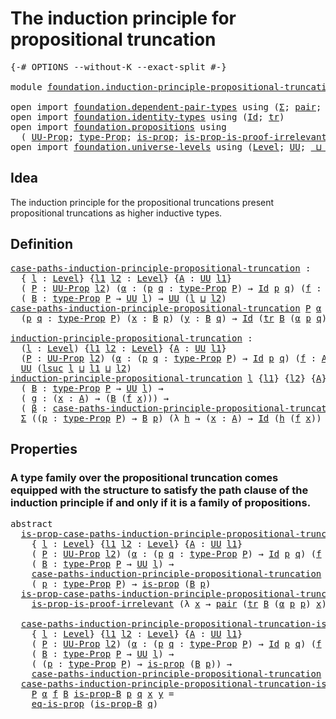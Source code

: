 # The induction principle for propositional truncation

<pre class="Agda"><a id="65" class="Symbol">{-#</a> <a id="69" class="Keyword">OPTIONS</a> <a id="77" class="Pragma">--without-K</a> <a id="89" class="Pragma">--exact-split</a> <a id="103" class="Symbol">#-}</a>

<a id="108" class="Keyword">module</a> <a id="115" href="foundation.induction-principle-propositional-truncation.html" class="Module">foundation.induction-principle-propositional-truncation</a> <a id="171" class="Keyword">where</a>

<a id="178" class="Keyword">open</a> <a id="183" class="Keyword">import</a> <a id="190" href="foundation.dependent-pair-types.html" class="Module">foundation.dependent-pair-types</a> <a id="222" class="Keyword">using</a> <a id="228" class="Symbol">(</a><a id="229" href="foundation-core.dependent-pair-types.html#502" class="Record">Σ</a><a id="230" class="Symbol">;</a> <a id="232" href="foundation-core.dependent-pair-types.html#575" class="InductiveConstructor">pair</a><a id="236" class="Symbol">;</a> <a id="238" href="foundation-core.dependent-pair-types.html#592" class="Field">pr1</a><a id="241" class="Symbol">;</a> <a id="243" href="foundation-core.dependent-pair-types.html#604" class="Field">pr2</a><a id="246" class="Symbol">)</a>
<a id="248" class="Keyword">open</a> <a id="253" class="Keyword">import</a> <a id="260" href="foundation.identity-types.html" class="Module">foundation.identity-types</a> <a id="286" class="Keyword">using</a> <a id="292" class="Symbol">(</a><a id="293" href="foundation-core.identity-types.html#1754" class="Datatype">Id</a><a id="295" class="Symbol">;</a> <a id="297" href="foundation-core.identity-types.html#5689" class="Function">tr</a><a id="299" class="Symbol">)</a>
<a id="301" class="Keyword">open</a> <a id="306" class="Keyword">import</a> <a id="313" href="foundation.propositions.html" class="Module">foundation.propositions</a> <a id="337" class="Keyword">using</a>
  <a id="345" class="Symbol">(</a> <a id="347" href="foundation-core.propositions.html#1380" class="Function">UU-Prop</a><a id="354" class="Symbol">;</a> <a id="356" href="foundation-core.propositions.html#1482" class="Function">type-Prop</a><a id="365" class="Symbol">;</a> <a id="367" href="foundation-core.propositions.html#1296" class="Function">is-prop</a><a id="374" class="Symbol">;</a> <a id="376" href="foundation-core.propositions.html#3207" class="Function">is-prop-is-proof-irrelevant</a><a id="403" class="Symbol">;</a> <a id="405" href="foundation-core.propositions.html#2706" class="Function">eq-is-prop</a><a id="415" class="Symbol">)</a>
<a id="417" class="Keyword">open</a> <a id="422" class="Keyword">import</a> <a id="429" href="foundation.universe-levels.html" class="Module">foundation.universe-levels</a> <a id="456" class="Keyword">using</a> <a id="462" class="Symbol">(</a><a id="463" href="Agda.Primitive.html#597" class="Postulate">Level</a><a id="468" class="Symbol">;</a> <a id="470" href="foundation-core.universe-levels.html#222" class="Primitive">UU</a><a id="472" class="Symbol">;</a> <a id="474" href="Agda.Primitive.html#810" class="Primitive Operator">_⊔_</a><a id="477" class="Symbol">;</a> <a id="479" href="Agda.Primitive.html#780" class="Primitive">lsuc</a><a id="483" class="Symbol">)</a>
</pre>
## Idea

The induction principle for the propositional truncations present propositional truncations as higher inductive types.

## Definition

<pre class="Agda"><a id="case-paths-induction-principle-propositional-truncation"></a><a id="642" href="foundation.induction-principle-propositional-truncation.html#642" class="Function">case-paths-induction-principle-propositional-truncation</a> <a id="698" class="Symbol">:</a>
  <a id="702" class="Symbol">{</a> <a id="704" href="foundation.induction-principle-propositional-truncation.html#704" class="Bound">l</a> <a id="706" class="Symbol">:</a> <a id="708" href="Agda.Primitive.html#597" class="Postulate">Level</a><a id="713" class="Symbol">}</a> <a id="715" class="Symbol">{</a><a id="716" href="foundation.induction-principle-propositional-truncation.html#716" class="Bound">l1</a> <a id="719" href="foundation.induction-principle-propositional-truncation.html#719" class="Bound">l2</a> <a id="722" class="Symbol">:</a> <a id="724" href="Agda.Primitive.html#597" class="Postulate">Level</a><a id="729" class="Symbol">}</a> <a id="731" class="Symbol">{</a><a id="732" href="foundation.induction-principle-propositional-truncation.html#732" class="Bound">A</a> <a id="734" class="Symbol">:</a> <a id="736" href="foundation-core.universe-levels.html#222" class="Primitive">UU</a> <a id="739" href="foundation.induction-principle-propositional-truncation.html#716" class="Bound">l1</a><a id="741" class="Symbol">}</a>
  <a id="745" class="Symbol">(</a> <a id="747" href="foundation.induction-principle-propositional-truncation.html#747" class="Bound">P</a> <a id="749" class="Symbol">:</a> <a id="751" href="foundation-core.propositions.html#1380" class="Function">UU-Prop</a> <a id="759" href="foundation.induction-principle-propositional-truncation.html#719" class="Bound">l2</a><a id="761" class="Symbol">)</a> <a id="763" class="Symbol">(</a><a id="764" href="foundation.induction-principle-propositional-truncation.html#764" class="Bound">α</a> <a id="766" class="Symbol">:</a> <a id="768" class="Symbol">(</a><a id="769" href="foundation.induction-principle-propositional-truncation.html#769" class="Bound">p</a> <a id="771" href="foundation.induction-principle-propositional-truncation.html#771" class="Bound">q</a> <a id="773" class="Symbol">:</a> <a id="775" href="foundation-core.propositions.html#1482" class="Function">type-Prop</a> <a id="785" href="foundation.induction-principle-propositional-truncation.html#747" class="Bound">P</a><a id="786" class="Symbol">)</a> <a id="788" class="Symbol">→</a> <a id="790" href="foundation-core.identity-types.html#1754" class="Datatype">Id</a> <a id="793" href="foundation.induction-principle-propositional-truncation.html#769" class="Bound">p</a> <a id="795" href="foundation.induction-principle-propositional-truncation.html#771" class="Bound">q</a><a id="796" class="Symbol">)</a> <a id="798" class="Symbol">(</a><a id="799" href="foundation.induction-principle-propositional-truncation.html#799" class="Bound">f</a> <a id="801" class="Symbol">:</a> <a id="803" href="foundation.induction-principle-propositional-truncation.html#732" class="Bound">A</a> <a id="805" class="Symbol">→</a> <a id="807" href="foundation-core.propositions.html#1482" class="Function">type-Prop</a> <a id="817" href="foundation.induction-principle-propositional-truncation.html#747" class="Bound">P</a><a id="818" class="Symbol">)</a> <a id="820" class="Symbol">→</a>
  <a id="824" class="Symbol">(</a> <a id="826" href="foundation.induction-principle-propositional-truncation.html#826" class="Bound">B</a> <a id="828" class="Symbol">:</a> <a id="830" href="foundation-core.propositions.html#1482" class="Function">type-Prop</a> <a id="840" href="foundation.induction-principle-propositional-truncation.html#747" class="Bound">P</a> <a id="842" class="Symbol">→</a> <a id="844" href="foundation-core.universe-levels.html#222" class="Primitive">UU</a> <a id="847" href="foundation.induction-principle-propositional-truncation.html#704" class="Bound">l</a><a id="848" class="Symbol">)</a> <a id="850" class="Symbol">→</a> <a id="852" href="foundation-core.universe-levels.html#222" class="Primitive">UU</a> <a id="855" class="Symbol">(</a><a id="856" href="foundation.induction-principle-propositional-truncation.html#704" class="Bound">l</a> <a id="858" href="Agda.Primitive.html#810" class="Primitive Operator">⊔</a> <a id="860" href="foundation.induction-principle-propositional-truncation.html#719" class="Bound">l2</a><a id="862" class="Symbol">)</a>
<a id="864" href="foundation.induction-principle-propositional-truncation.html#642" class="Function">case-paths-induction-principle-propositional-truncation</a> <a id="920" href="foundation.induction-principle-propositional-truncation.html#920" class="Bound">P</a> <a id="922" href="foundation.induction-principle-propositional-truncation.html#922" class="Bound">α</a> <a id="924" href="foundation.induction-principle-propositional-truncation.html#924" class="Bound">f</a> <a id="926" href="foundation.induction-principle-propositional-truncation.html#926" class="Bound">B</a> <a id="928" class="Symbol">=</a>
  <a id="932" class="Symbol">(</a><a id="933" href="foundation.induction-principle-propositional-truncation.html#933" class="Bound">p</a> <a id="935" href="foundation.induction-principle-propositional-truncation.html#935" class="Bound">q</a> <a id="937" class="Symbol">:</a> <a id="939" href="foundation-core.propositions.html#1482" class="Function">type-Prop</a> <a id="949" href="foundation.induction-principle-propositional-truncation.html#920" class="Bound">P</a><a id="950" class="Symbol">)</a> <a id="952" class="Symbol">(</a><a id="953" href="foundation.induction-principle-propositional-truncation.html#953" class="Bound">x</a> <a id="955" class="Symbol">:</a> <a id="957" href="foundation.induction-principle-propositional-truncation.html#926" class="Bound">B</a> <a id="959" href="foundation.induction-principle-propositional-truncation.html#933" class="Bound">p</a><a id="960" class="Symbol">)</a> <a id="962" class="Symbol">(</a><a id="963" href="foundation.induction-principle-propositional-truncation.html#963" class="Bound">y</a> <a id="965" class="Symbol">:</a> <a id="967" href="foundation.induction-principle-propositional-truncation.html#926" class="Bound">B</a> <a id="969" href="foundation.induction-principle-propositional-truncation.html#935" class="Bound">q</a><a id="970" class="Symbol">)</a> <a id="972" class="Symbol">→</a> <a id="974" href="foundation-core.identity-types.html#1754" class="Datatype">Id</a> <a id="977" class="Symbol">(</a><a id="978" href="foundation-core.identity-types.html#5689" class="Function">tr</a> <a id="981" href="foundation.induction-principle-propositional-truncation.html#926" class="Bound">B</a> <a id="983" class="Symbol">(</a><a id="984" href="foundation.induction-principle-propositional-truncation.html#922" class="Bound">α</a> <a id="986" href="foundation.induction-principle-propositional-truncation.html#933" class="Bound">p</a> <a id="988" href="foundation.induction-principle-propositional-truncation.html#935" class="Bound">q</a><a id="989" class="Symbol">)</a> <a id="991" href="foundation.induction-principle-propositional-truncation.html#953" class="Bound">x</a><a id="992" class="Symbol">)</a> <a id="994" href="foundation.induction-principle-propositional-truncation.html#963" class="Bound">y</a>
  
<a id="induction-principle-propositional-truncation"></a><a id="999" href="foundation.induction-principle-propositional-truncation.html#999" class="Function">induction-principle-propositional-truncation</a> <a id="1044" class="Symbol">:</a>
  <a id="1048" class="Symbol">(</a><a id="1049" href="foundation.induction-principle-propositional-truncation.html#1049" class="Bound">l</a> <a id="1051" class="Symbol">:</a> <a id="1053" href="Agda.Primitive.html#597" class="Postulate">Level</a><a id="1058" class="Symbol">)</a> <a id="1060" class="Symbol">{</a><a id="1061" href="foundation.induction-principle-propositional-truncation.html#1061" class="Bound">l1</a> <a id="1064" href="foundation.induction-principle-propositional-truncation.html#1064" class="Bound">l2</a> <a id="1067" class="Symbol">:</a> <a id="1069" href="Agda.Primitive.html#597" class="Postulate">Level</a><a id="1074" class="Symbol">}</a> <a id="1076" class="Symbol">{</a><a id="1077" href="foundation.induction-principle-propositional-truncation.html#1077" class="Bound">A</a> <a id="1079" class="Symbol">:</a> <a id="1081" href="foundation-core.universe-levels.html#222" class="Primitive">UU</a> <a id="1084" href="foundation.induction-principle-propositional-truncation.html#1061" class="Bound">l1</a><a id="1086" class="Symbol">}</a>
  <a id="1090" class="Symbol">(</a><a id="1091" href="foundation.induction-principle-propositional-truncation.html#1091" class="Bound">P</a> <a id="1093" class="Symbol">:</a> <a id="1095" href="foundation-core.propositions.html#1380" class="Function">UU-Prop</a> <a id="1103" href="foundation.induction-principle-propositional-truncation.html#1064" class="Bound">l2</a><a id="1105" class="Symbol">)</a> <a id="1107" class="Symbol">(</a><a id="1108" href="foundation.induction-principle-propositional-truncation.html#1108" class="Bound">α</a> <a id="1110" class="Symbol">:</a> <a id="1112" class="Symbol">(</a><a id="1113" href="foundation.induction-principle-propositional-truncation.html#1113" class="Bound">p</a> <a id="1115" href="foundation.induction-principle-propositional-truncation.html#1115" class="Bound">q</a> <a id="1117" class="Symbol">:</a> <a id="1119" href="foundation-core.propositions.html#1482" class="Function">type-Prop</a> <a id="1129" href="foundation.induction-principle-propositional-truncation.html#1091" class="Bound">P</a><a id="1130" class="Symbol">)</a> <a id="1132" class="Symbol">→</a> <a id="1134" href="foundation-core.identity-types.html#1754" class="Datatype">Id</a> <a id="1137" href="foundation.induction-principle-propositional-truncation.html#1113" class="Bound">p</a> <a id="1139" href="foundation.induction-principle-propositional-truncation.html#1115" class="Bound">q</a><a id="1140" class="Symbol">)</a> <a id="1142" class="Symbol">(</a><a id="1143" href="foundation.induction-principle-propositional-truncation.html#1143" class="Bound">f</a> <a id="1145" class="Symbol">:</a> <a id="1147" href="foundation.induction-principle-propositional-truncation.html#1077" class="Bound">A</a> <a id="1149" class="Symbol">→</a> <a id="1151" href="foundation-core.propositions.html#1482" class="Function">type-Prop</a> <a id="1161" href="foundation.induction-principle-propositional-truncation.html#1091" class="Bound">P</a><a id="1162" class="Symbol">)</a> <a id="1164" class="Symbol">→</a>
  <a id="1168" href="foundation-core.universe-levels.html#222" class="Primitive">UU</a> <a id="1171" class="Symbol">(</a><a id="1172" href="Agda.Primitive.html#780" class="Primitive">lsuc</a> <a id="1177" href="foundation.induction-principle-propositional-truncation.html#1049" class="Bound">l</a> <a id="1179" href="Agda.Primitive.html#810" class="Primitive Operator">⊔</a> <a id="1181" href="foundation.induction-principle-propositional-truncation.html#1061" class="Bound">l1</a> <a id="1184" href="Agda.Primitive.html#810" class="Primitive Operator">⊔</a> <a id="1186" href="foundation.induction-principle-propositional-truncation.html#1064" class="Bound">l2</a><a id="1188" class="Symbol">)</a>
<a id="1190" href="foundation.induction-principle-propositional-truncation.html#999" class="Function">induction-principle-propositional-truncation</a> <a id="1235" href="foundation.induction-principle-propositional-truncation.html#1235" class="Bound">l</a> <a id="1237" class="Symbol">{</a><a id="1238" href="foundation.induction-principle-propositional-truncation.html#1238" class="Bound">l1</a><a id="1240" class="Symbol">}</a> <a id="1242" class="Symbol">{</a><a id="1243" href="foundation.induction-principle-propositional-truncation.html#1243" class="Bound">l2</a><a id="1245" class="Symbol">}</a> <a id="1247" class="Symbol">{</a><a id="1248" href="foundation.induction-principle-propositional-truncation.html#1248" class="Bound">A</a><a id="1249" class="Symbol">}</a> <a id="1251" href="foundation.induction-principle-propositional-truncation.html#1251" class="Bound">P</a> <a id="1253" href="foundation.induction-principle-propositional-truncation.html#1253" class="Bound">α</a> <a id="1255" href="foundation.induction-principle-propositional-truncation.html#1255" class="Bound">f</a> <a id="1257" class="Symbol">=</a>
  <a id="1261" class="Symbol">(</a> <a id="1263" href="foundation.induction-principle-propositional-truncation.html#1263" class="Bound">B</a> <a id="1265" class="Symbol">:</a> <a id="1267" href="foundation-core.propositions.html#1482" class="Function">type-Prop</a> <a id="1277" href="foundation.induction-principle-propositional-truncation.html#1251" class="Bound">P</a> <a id="1279" class="Symbol">→</a> <a id="1281" href="foundation-core.universe-levels.html#222" class="Primitive">UU</a> <a id="1284" href="foundation.induction-principle-propositional-truncation.html#1235" class="Bound">l</a><a id="1285" class="Symbol">)</a> <a id="1287" class="Symbol">→</a>
  <a id="1291" class="Symbol">(</a> <a id="1293" href="foundation.induction-principle-propositional-truncation.html#1293" class="Bound">g</a> <a id="1295" class="Symbol">:</a> <a id="1297" class="Symbol">(</a><a id="1298" href="foundation.induction-principle-propositional-truncation.html#1298" class="Bound">x</a> <a id="1300" class="Symbol">:</a> <a id="1302" href="foundation.induction-principle-propositional-truncation.html#1248" class="Bound">A</a><a id="1303" class="Symbol">)</a> <a id="1305" class="Symbol">→</a> <a id="1307" class="Symbol">(</a><a id="1308" href="foundation.induction-principle-propositional-truncation.html#1263" class="Bound">B</a> <a id="1310" class="Symbol">(</a><a id="1311" href="foundation.induction-principle-propositional-truncation.html#1255" class="Bound">f</a> <a id="1313" href="foundation.induction-principle-propositional-truncation.html#1298" class="Bound">x</a><a id="1314" class="Symbol">)))</a> <a id="1318" class="Symbol">→</a>
  <a id="1322" class="Symbol">(</a> <a id="1324" href="foundation.induction-principle-propositional-truncation.html#1324" class="Bound">β</a> <a id="1326" class="Symbol">:</a> <a id="1328" href="foundation.induction-principle-propositional-truncation.html#642" class="Function">case-paths-induction-principle-propositional-truncation</a> <a id="1384" href="foundation.induction-principle-propositional-truncation.html#1251" class="Bound">P</a> <a id="1386" href="foundation.induction-principle-propositional-truncation.html#1253" class="Bound">α</a> <a id="1388" href="foundation.induction-principle-propositional-truncation.html#1255" class="Bound">f</a> <a id="1390" href="foundation.induction-principle-propositional-truncation.html#1263" class="Bound">B</a><a id="1391" class="Symbol">)</a> <a id="1393" class="Symbol">→</a>
  <a id="1397" href="foundation-core.dependent-pair-types.html#502" class="Record">Σ</a> <a id="1399" class="Symbol">((</a><a id="1401" href="foundation.induction-principle-propositional-truncation.html#1401" class="Bound">p</a> <a id="1403" class="Symbol">:</a> <a id="1405" href="foundation-core.propositions.html#1482" class="Function">type-Prop</a> <a id="1415" href="foundation.induction-principle-propositional-truncation.html#1251" class="Bound">P</a><a id="1416" class="Symbol">)</a> <a id="1418" class="Symbol">→</a> <a id="1420" href="foundation.induction-principle-propositional-truncation.html#1263" class="Bound">B</a> <a id="1422" href="foundation.induction-principle-propositional-truncation.html#1401" class="Bound">p</a><a id="1423" class="Symbol">)</a> <a id="1425" class="Symbol">(λ</a> <a id="1428" href="foundation.induction-principle-propositional-truncation.html#1428" class="Bound">h</a> <a id="1430" class="Symbol">→</a> <a id="1432" class="Symbol">(</a><a id="1433" href="foundation.induction-principle-propositional-truncation.html#1433" class="Bound">x</a> <a id="1435" class="Symbol">:</a> <a id="1437" href="foundation.induction-principle-propositional-truncation.html#1248" class="Bound">A</a><a id="1438" class="Symbol">)</a> <a id="1440" class="Symbol">→</a> <a id="1442" href="foundation-core.identity-types.html#1754" class="Datatype">Id</a> <a id="1445" class="Symbol">(</a><a id="1446" href="foundation.induction-principle-propositional-truncation.html#1428" class="Bound">h</a> <a id="1448" class="Symbol">(</a><a id="1449" href="foundation.induction-principle-propositional-truncation.html#1255" class="Bound">f</a> <a id="1451" href="foundation.induction-principle-propositional-truncation.html#1433" class="Bound">x</a><a id="1452" class="Symbol">))</a> <a id="1455" class="Symbol">(</a><a id="1456" href="foundation.induction-principle-propositional-truncation.html#1293" class="Bound">g</a> <a id="1458" href="foundation.induction-principle-propositional-truncation.html#1433" class="Bound">x</a><a id="1459" class="Symbol">))</a>
</pre>
## Properties

### A type family over the propositional truncation comes equipped with the structure to satisfy the path clause of the induction principle if and only if it is a family of propositions.

<pre class="Agda"><a id="1678" class="Keyword">abstract</a>
  <a id="is-prop-case-paths-induction-principle-propositional-truncation"></a><a id="1689" href="foundation.induction-principle-propositional-truncation.html#1689" class="Function">is-prop-case-paths-induction-principle-propositional-truncation</a> <a id="1753" class="Symbol">:</a>
    <a id="1759" class="Symbol">{</a> <a id="1761" href="foundation.induction-principle-propositional-truncation.html#1761" class="Bound">l</a> <a id="1763" class="Symbol">:</a> <a id="1765" href="Agda.Primitive.html#597" class="Postulate">Level</a><a id="1770" class="Symbol">}</a> <a id="1772" class="Symbol">{</a><a id="1773" href="foundation.induction-principle-propositional-truncation.html#1773" class="Bound">l1</a> <a id="1776" href="foundation.induction-principle-propositional-truncation.html#1776" class="Bound">l2</a> <a id="1779" class="Symbol">:</a> <a id="1781" href="Agda.Primitive.html#597" class="Postulate">Level</a><a id="1786" class="Symbol">}</a> <a id="1788" class="Symbol">{</a><a id="1789" href="foundation.induction-principle-propositional-truncation.html#1789" class="Bound">A</a> <a id="1791" class="Symbol">:</a> <a id="1793" href="foundation-core.universe-levels.html#222" class="Primitive">UU</a> <a id="1796" href="foundation.induction-principle-propositional-truncation.html#1773" class="Bound">l1</a><a id="1798" class="Symbol">}</a>
    <a id="1804" class="Symbol">(</a> <a id="1806" href="foundation.induction-principle-propositional-truncation.html#1806" class="Bound">P</a> <a id="1808" class="Symbol">:</a> <a id="1810" href="foundation-core.propositions.html#1380" class="Function">UU-Prop</a> <a id="1818" href="foundation.induction-principle-propositional-truncation.html#1776" class="Bound">l2</a><a id="1820" class="Symbol">)</a> <a id="1822" class="Symbol">(</a><a id="1823" href="foundation.induction-principle-propositional-truncation.html#1823" class="Bound">α</a> <a id="1825" class="Symbol">:</a> <a id="1827" class="Symbol">(</a><a id="1828" href="foundation.induction-principle-propositional-truncation.html#1828" class="Bound">p</a> <a id="1830" href="foundation.induction-principle-propositional-truncation.html#1830" class="Bound">q</a> <a id="1832" class="Symbol">:</a> <a id="1834" href="foundation-core.propositions.html#1482" class="Function">type-Prop</a> <a id="1844" href="foundation.induction-principle-propositional-truncation.html#1806" class="Bound">P</a><a id="1845" class="Symbol">)</a> <a id="1847" class="Symbol">→</a> <a id="1849" href="foundation-core.identity-types.html#1754" class="Datatype">Id</a> <a id="1852" href="foundation.induction-principle-propositional-truncation.html#1828" class="Bound">p</a> <a id="1854" href="foundation.induction-principle-propositional-truncation.html#1830" class="Bound">q</a><a id="1855" class="Symbol">)</a> <a id="1857" class="Symbol">(</a><a id="1858" href="foundation.induction-principle-propositional-truncation.html#1858" class="Bound">f</a> <a id="1860" class="Symbol">:</a> <a id="1862" href="foundation.induction-principle-propositional-truncation.html#1789" class="Bound">A</a> <a id="1864" class="Symbol">→</a> <a id="1866" href="foundation-core.propositions.html#1482" class="Function">type-Prop</a> <a id="1876" href="foundation.induction-principle-propositional-truncation.html#1806" class="Bound">P</a><a id="1877" class="Symbol">)</a> <a id="1879" class="Symbol">→</a>
    <a id="1885" class="Symbol">(</a> <a id="1887" href="foundation.induction-principle-propositional-truncation.html#1887" class="Bound">B</a> <a id="1889" class="Symbol">:</a> <a id="1891" href="foundation-core.propositions.html#1482" class="Function">type-Prop</a> <a id="1901" href="foundation.induction-principle-propositional-truncation.html#1806" class="Bound">P</a> <a id="1903" class="Symbol">→</a> <a id="1905" href="foundation-core.universe-levels.html#222" class="Primitive">UU</a> <a id="1908" href="foundation.induction-principle-propositional-truncation.html#1761" class="Bound">l</a><a id="1909" class="Symbol">)</a> <a id="1911" class="Symbol">→</a>
    <a id="1917" href="foundation.induction-principle-propositional-truncation.html#642" class="Function">case-paths-induction-principle-propositional-truncation</a> <a id="1973" href="foundation.induction-principle-propositional-truncation.html#1806" class="Bound">P</a> <a id="1975" href="foundation.induction-principle-propositional-truncation.html#1823" class="Bound">α</a> <a id="1977" href="foundation.induction-principle-propositional-truncation.html#1858" class="Bound">f</a> <a id="1979" href="foundation.induction-principle-propositional-truncation.html#1887" class="Bound">B</a> <a id="1981" class="Symbol">→</a>
    <a id="1987" class="Symbol">(</a> <a id="1989" href="foundation.induction-principle-propositional-truncation.html#1989" class="Bound">p</a> <a id="1991" class="Symbol">:</a> <a id="1993" href="foundation-core.propositions.html#1482" class="Function">type-Prop</a> <a id="2003" href="foundation.induction-principle-propositional-truncation.html#1806" class="Bound">P</a><a id="2004" class="Symbol">)</a> <a id="2006" class="Symbol">→</a> <a id="2008" href="foundation-core.propositions.html#1296" class="Function">is-prop</a> <a id="2016" class="Symbol">(</a><a id="2017" href="foundation.induction-principle-propositional-truncation.html#1887" class="Bound">B</a> <a id="2019" href="foundation.induction-principle-propositional-truncation.html#1989" class="Bound">p</a><a id="2020" class="Symbol">)</a>
  <a id="2024" href="foundation.induction-principle-propositional-truncation.html#1689" class="Function">is-prop-case-paths-induction-principle-propositional-truncation</a> <a id="2088" href="foundation.induction-principle-propositional-truncation.html#2088" class="Bound">P</a> <a id="2090" href="foundation.induction-principle-propositional-truncation.html#2090" class="Bound">α</a> <a id="2092" href="foundation.induction-principle-propositional-truncation.html#2092" class="Bound">f</a> <a id="2094" href="foundation.induction-principle-propositional-truncation.html#2094" class="Bound">B</a> <a id="2096" href="foundation.induction-principle-propositional-truncation.html#2096" class="Bound">β</a> <a id="2098" href="foundation.induction-principle-propositional-truncation.html#2098" class="Bound">p</a> <a id="2100" class="Symbol">=</a>
    <a id="2106" href="foundation-core.propositions.html#3207" class="Function">is-prop-is-proof-irrelevant</a> <a id="2134" class="Symbol">(λ</a> <a id="2137" href="foundation.induction-principle-propositional-truncation.html#2137" class="Bound">x</a> <a id="2139" class="Symbol">→</a> <a id="2141" href="foundation-core.dependent-pair-types.html#575" class="InductiveConstructor">pair</a> <a id="2146" class="Symbol">(</a><a id="2147" href="foundation-core.identity-types.html#5689" class="Function">tr</a> <a id="2150" href="foundation.induction-principle-propositional-truncation.html#2094" class="Bound">B</a> <a id="2152" class="Symbol">(</a><a id="2153" href="foundation.induction-principle-propositional-truncation.html#2090" class="Bound">α</a> <a id="2155" href="foundation.induction-principle-propositional-truncation.html#2098" class="Bound">p</a> <a id="2157" href="foundation.induction-principle-propositional-truncation.html#2098" class="Bound">p</a><a id="2158" class="Symbol">)</a> <a id="2160" href="foundation.induction-principle-propositional-truncation.html#2137" class="Bound">x</a><a id="2161" class="Symbol">)</a> <a id="2163" class="Symbol">(</a><a id="2164" href="foundation.induction-principle-propositional-truncation.html#2096" class="Bound">β</a> <a id="2166" href="foundation.induction-principle-propositional-truncation.html#2098" class="Bound">p</a> <a id="2168" href="foundation.induction-principle-propositional-truncation.html#2098" class="Bound">p</a> <a id="2170" href="foundation.induction-principle-propositional-truncation.html#2137" class="Bound">x</a><a id="2171" class="Symbol">))</a>
  
  <a id="case-paths-induction-principle-propositional-truncation-is-prop"></a><a id="2179" href="foundation.induction-principle-propositional-truncation.html#2179" class="Function">case-paths-induction-principle-propositional-truncation-is-prop</a> <a id="2243" class="Symbol">:</a>
    <a id="2249" class="Symbol">{</a> <a id="2251" href="foundation.induction-principle-propositional-truncation.html#2251" class="Bound">l</a> <a id="2253" class="Symbol">:</a> <a id="2255" href="Agda.Primitive.html#597" class="Postulate">Level</a><a id="2260" class="Symbol">}</a> <a id="2262" class="Symbol">{</a><a id="2263" href="foundation.induction-principle-propositional-truncation.html#2263" class="Bound">l1</a> <a id="2266" href="foundation.induction-principle-propositional-truncation.html#2266" class="Bound">l2</a> <a id="2269" class="Symbol">:</a> <a id="2271" href="Agda.Primitive.html#597" class="Postulate">Level</a><a id="2276" class="Symbol">}</a> <a id="2278" class="Symbol">{</a><a id="2279" href="foundation.induction-principle-propositional-truncation.html#2279" class="Bound">A</a> <a id="2281" class="Symbol">:</a> <a id="2283" href="foundation-core.universe-levels.html#222" class="Primitive">UU</a> <a id="2286" href="foundation.induction-principle-propositional-truncation.html#2263" class="Bound">l1</a><a id="2288" class="Symbol">}</a>
    <a id="2294" class="Symbol">(</a> <a id="2296" href="foundation.induction-principle-propositional-truncation.html#2296" class="Bound">P</a> <a id="2298" class="Symbol">:</a> <a id="2300" href="foundation-core.propositions.html#1380" class="Function">UU-Prop</a> <a id="2308" href="foundation.induction-principle-propositional-truncation.html#2266" class="Bound">l2</a><a id="2310" class="Symbol">)</a> <a id="2312" class="Symbol">(</a><a id="2313" href="foundation.induction-principle-propositional-truncation.html#2313" class="Bound">α</a> <a id="2315" class="Symbol">:</a> <a id="2317" class="Symbol">(</a><a id="2318" href="foundation.induction-principle-propositional-truncation.html#2318" class="Bound">p</a> <a id="2320" href="foundation.induction-principle-propositional-truncation.html#2320" class="Bound">q</a> <a id="2322" class="Symbol">:</a> <a id="2324" href="foundation-core.propositions.html#1482" class="Function">type-Prop</a> <a id="2334" href="foundation.induction-principle-propositional-truncation.html#2296" class="Bound">P</a><a id="2335" class="Symbol">)</a> <a id="2337" class="Symbol">→</a> <a id="2339" href="foundation-core.identity-types.html#1754" class="Datatype">Id</a> <a id="2342" href="foundation.induction-principle-propositional-truncation.html#2318" class="Bound">p</a> <a id="2344" href="foundation.induction-principle-propositional-truncation.html#2320" class="Bound">q</a><a id="2345" class="Symbol">)</a> <a id="2347" class="Symbol">(</a><a id="2348" href="foundation.induction-principle-propositional-truncation.html#2348" class="Bound">f</a> <a id="2350" class="Symbol">:</a> <a id="2352" href="foundation.induction-principle-propositional-truncation.html#2279" class="Bound">A</a> <a id="2354" class="Symbol">→</a> <a id="2356" href="foundation-core.propositions.html#1482" class="Function">type-Prop</a> <a id="2366" href="foundation.induction-principle-propositional-truncation.html#2296" class="Bound">P</a><a id="2367" class="Symbol">)</a> <a id="2369" class="Symbol">→</a>
    <a id="2375" class="Symbol">(</a> <a id="2377" href="foundation.induction-principle-propositional-truncation.html#2377" class="Bound">B</a> <a id="2379" class="Symbol">:</a> <a id="2381" href="foundation-core.propositions.html#1482" class="Function">type-Prop</a> <a id="2391" href="foundation.induction-principle-propositional-truncation.html#2296" class="Bound">P</a> <a id="2393" class="Symbol">→</a> <a id="2395" href="foundation-core.universe-levels.html#222" class="Primitive">UU</a> <a id="2398" href="foundation.induction-principle-propositional-truncation.html#2251" class="Bound">l</a><a id="2399" class="Symbol">)</a> <a id="2401" class="Symbol">→</a>
    <a id="2407" class="Symbol">(</a> <a id="2409" class="Symbol">(</a><a id="2410" href="foundation.induction-principle-propositional-truncation.html#2410" class="Bound">p</a> <a id="2412" class="Symbol">:</a> <a id="2414" href="foundation-core.propositions.html#1482" class="Function">type-Prop</a> <a id="2424" href="foundation.induction-principle-propositional-truncation.html#2296" class="Bound">P</a><a id="2425" class="Symbol">)</a> <a id="2427" class="Symbol">→</a> <a id="2429" href="foundation-core.propositions.html#1296" class="Function">is-prop</a> <a id="2437" class="Symbol">(</a><a id="2438" href="foundation.induction-principle-propositional-truncation.html#2377" class="Bound">B</a> <a id="2440" href="foundation.induction-principle-propositional-truncation.html#2410" class="Bound">p</a><a id="2441" class="Symbol">))</a> <a id="2444" class="Symbol">→</a>
    <a id="2450" href="foundation.induction-principle-propositional-truncation.html#642" class="Function">case-paths-induction-principle-propositional-truncation</a> <a id="2506" href="foundation.induction-principle-propositional-truncation.html#2296" class="Bound">P</a> <a id="2508" href="foundation.induction-principle-propositional-truncation.html#2313" class="Bound">α</a> <a id="2510" href="foundation.induction-principle-propositional-truncation.html#2348" class="Bound">f</a> <a id="2512" href="foundation.induction-principle-propositional-truncation.html#2377" class="Bound">B</a>
  <a id="2516" href="foundation.induction-principle-propositional-truncation.html#2179" class="Function">case-paths-induction-principle-propositional-truncation-is-prop</a>
    <a id="2584" href="foundation.induction-principle-propositional-truncation.html#2584" class="Bound">P</a> <a id="2586" href="foundation.induction-principle-propositional-truncation.html#2586" class="Bound">α</a> <a id="2588" href="foundation.induction-principle-propositional-truncation.html#2588" class="Bound">f</a> <a id="2590" href="foundation.induction-principle-propositional-truncation.html#2590" class="Bound">B</a> <a id="2592" href="foundation.induction-principle-propositional-truncation.html#2592" class="Bound">is-prop-B</a> <a id="2602" href="foundation.induction-principle-propositional-truncation.html#2602" class="Bound">p</a> <a id="2604" href="foundation.induction-principle-propositional-truncation.html#2604" class="Bound">q</a> <a id="2606" href="foundation.induction-principle-propositional-truncation.html#2606" class="Bound">x</a> <a id="2608" href="foundation.induction-principle-propositional-truncation.html#2608" class="Bound">y</a> <a id="2610" class="Symbol">=</a>
    <a id="2616" href="foundation-core.propositions.html#2706" class="Function">eq-is-prop</a> <a id="2627" class="Symbol">(</a><a id="2628" href="foundation.induction-principle-propositional-truncation.html#2592" class="Bound">is-prop-B</a> <a id="2638" href="foundation.induction-principle-propositional-truncation.html#2604" class="Bound">q</a><a id="2639" class="Symbol">)</a>
</pre>